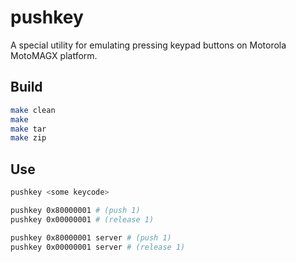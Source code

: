 pushkey
=======

A special utility for emulating pressing keypad buttons on Motorola MotoMAGX platform.

## Build

```bash
make clean
make
make tar
make zip
```

## Use

```bash
pushkey <some keycode>

pushkey 0x80000001 # (push 1)
pushkey 0x00000001 # (release 1)

pushkey 0x80000001 server # (push 1)
pushkey 0x00000001 server # (release 1)
```

